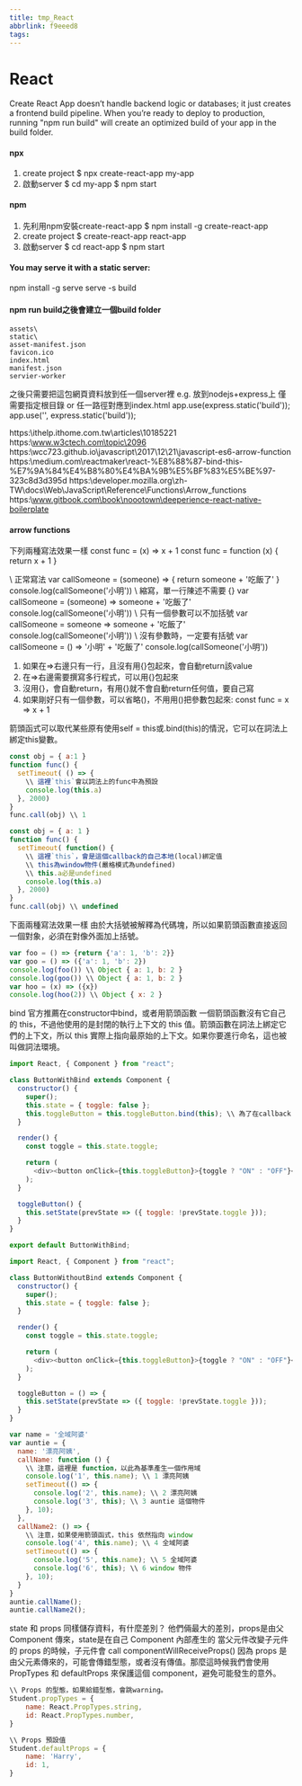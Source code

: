 ```yaml
---
title: tmp_React
abbrlink: f9eeed8
tags:
---
```

React
===
Create React App doesn’t handle backend logic or databases; it just creates a frontend build pipeline.
When you’re ready to deploy to production, running "npm run build" will create an optimized build of your app in the build folder.

#### npx
1. create project
$ npx create-react-app my-app
2. 啟動server
$ cd my-app
$ npm start

#### npm
1. 先利用npm安裝create-react-app
$ npm install -g create-react-app
2. create project
$ create-react-app react-app
3. 啟動server
$ cd react-app
$ npm start

#### You may serve it with a static server:
npm install -g serve
serve -s build


#### npm run build之後會建立一個build folder
```
assets\
static\
asset-manifest.json
favicon.ico
index.html
manifest.json
servier-worker
```
之後只需要把這包網頁資料放到任一個server裡
e.g. 放到nodejs+express上
僅需要指定根目錄 or 任一路徑對應到index.html
app.use(express.static('build'));
app.use('\', express.static('build'));

https:\\ithelp.ithome.com.tw\articles\10185221
https:\\www.w3ctech.com\topic\2096
https:\\wcc723.github.io\javascript\2017\12\21\javascript-es6-arrow-function\
https:\\medium.com\reactmaker\react-%E8%88%87-bind-this-%E7%9A%84%E4%B8%80%E4%BA%9B%E5%BF%83%E5%BE%97-323c8d3d395d
https:\\developer.mozilla.org\zh-TW\docs\Web\JavaScript\Reference\Functions\Arrow_functions
https:\\www.gitbook.com\book\noootown\deeperience-react-native-boilerplate

#### arrow functions
下列兩種寫法效果一樣
const func = (x) => x + 1
const func = function (x) { return x + 1 }

\\ 正常寫法
var callSomeone = (someone) => {
  return someone + '吃飯了'
}
console.log(callSomeone('小明'))
\\ 縮寫，單一行陳述不需要 {}
var callSomeone = (someone) => someone + '吃飯了'
console.log(callSomeone('小明'))
\\ 只有一個參數可以不加括號
var callSomeone = someone => someone + '吃飯了'
console.log(callSomeone('小明'))
\\ 沒有參數時，一定要有括號
var callSomeone = () => '小明' + '吃飯了'
console.log(callSomeone('小明'))

1. 如果在=>右邊只有一行，且沒有用{}包起來，會自動return該value
2. 在=>右邊需要撰寫多行程式，可以用{}包起來
3. 沒用{}，會自動return，有用{}就不會自動return任何值，要自己寫
4. 如果剛好只有一個參數，可以省略()，不用用()把參數包起來: const func = x => x + 1

箭頭函式可以取代某些原有使用self = this或.bind(this)的情況，它可以在詞法上綁定this變數。
```js
const obj = { a:1 }
function func() {
  setTimeout( () => {
    \\ 這裡`this`會以詞法上的func中為預設
    console.log(this.a)
  }, 2000)
}
func.call(obj) \\ 1
```
```js
const obj = { a: 1 }
function func() {
  setTimeout( function() {
    \\ 這裡`this`，會是這個callback的自己本地(local)綁定值
    \\ this為window物件(嚴格模式為undefined)
    \\ this.a必是undefined
    console.log(this.a)
  }, 2000)
}
func.call(obj) \\ undefined
```
下面兩種寫法效果一樣
由於大括號被解釋為代碼塊，所以如果箭頭函數直接返回一個對象，必須在對像外面加上括號。
```js
var foo = () => {return {'a': 1, 'b': 2}}
var goo = () => ({'a': 1, 'b': 2})
console.log(foo()) \\ Object { a: 1, b: 2 }
console.log(goo()) \\ Object { a: 1, b: 2 }
var hoo = (x) => ({x})
console.log(hoo(2)) \\ Object { x: 2 }
```

bind
官方推薦在constructor中bind，或者用箭頭函數
一個箭頭函數沒有它自己的 this，不過他使用的是封閉的執行上下文的 this 值。箭頭函數在詞法上綁定它們的上下文，所以 this 實際上指向最原始的上下文。如果你要進行命名，這也被叫做詞法環境。
```js
import React, { Component } from "react";

class ButtonWithBind extends Component {
  constructor() {
    super();
    this.state = { toggle: false };
    this.toggleButton = this.toggleButton.bind(this); \\ 為了在callback function toggleButton內可以存取這個class的this
  }

  render() {
    const toggle = this.state.toggle;

    return (
      <div><button onClick={this.toggleButton}>{toggle ? "ON" : "OFF"}<\button><\div>
    );
  }

  toggleButton() {
    this.setState(prevState => ({ toggle: !prevState.toggle }));
  }
}

export default ButtonWithBind;
```
```js
import React, { Component } from "react";

class ButtonWithoutBind extends Component {
  constructor() {
    super();
    this.state = { toggle: false };
  }

  render() {
    const toggle = this.state.toggle;

    return (
      <div><button onClick={this.toggleButton}>{toggle ? "ON" : "OFF"}<\button><\div>
    );
  }

  toggleButton = () => {
    this.setState(prevState => ({ toggle: !prevState.toggle }));
  }
}
```
```js
var name = '全域阿婆'
var auntie = {
  name: '漂亮阿姨',
  callName: function () {
    \\ 注意，這裡是 function，以此為基準產生一個作用域
    console.log('1', this.name); \\ 1 漂亮阿姨
    setTimeout(() => {
      console.log('2', this.name); \\ 2 漂亮阿姨
      console.log('3', this); \\ 3 auntie 這個物件
    }, 10);
  },
  callName2: () => {
    \\ 注意，如果使用箭頭函式，this 依然指向 window
    console.log('4', this.name); \\ 4 全域阿婆
    setTimeout(() => {
      console.log('5', this.name); \\ 5 全域阿婆
      console.log('6', this); \\ 6 window 物件
    }, 10);
  }
}
auntie.callName();
auntie.callName2();
```

state 和 props 同樣儲存資料，有什麼差別？
他們倆最大的差別，props是由父Component 傳來，state是在自己 Component 內部產生的
當父元件改變子元件的 props 的時候，子元件會 call componentWillReceiveProps()
因為 props 是由父元素傳來的，可能會傳錯型態，或者沒有傳值。那麼這時候我們會使用 PropTypes 和 defaultProps 來保護這個 component，避免可能發生的意外。
```js
\\ Props 的型態，如果給錯型態，會跳warning。
Student.propTypes = {
    name: React.PropTypes.string,
    id: React.PropTypes.number,
}

\\ Props 預設值
Student.defaultProps = {
    name: 'Harry',
    id: 1,
}
```